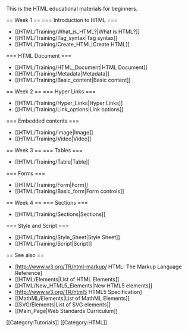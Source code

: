 This is the HTML educational materials for beginners.

== Week 1 ==
=== Introduction to HTML ===
* [[HTML/Training/What_is_HTML?|What is HTML?]]
* [[HTML/Training/Tag_syntax|Tag syntax]]
* [[HTML/Training/Create_HTML|Create HTML]]

=== HTML Document ===
* [[HTML/Training/HTML_Document|HTML Document]]
* [[HTML/Training/Metadata|Metadata]]
* [[HTML/Training/Basic_content|Basic content]]


== Week 2 ==
=== Hyper Links ===
* [[HTML/Training/Hyper_Links|Hyper Links]]
* [[HTML/Training/Link_options|Link options]]

=== Embedded contents ===
* [[HTML/Training/Image|Image]]
* [[HTML/Training/Video|Video]]


== Week 3 ==
=== Tables ===
* [[HTML/Training/Table|Table]]

=== Forms ===
* [[HTML/Training/Form|Form]]
* [[HTML/Training/Basic_form|Form controls]]


== Week 4 ==
=== Sections ===
* [[HTML/Training/Sections|Sections]]

=== Style and Script ===
* [[HTML/Training/Style_Sheet|Style Sheet]]
* [[HTML/Training/Script|Script]]


== See also ==

* [http://www.w3.org/TR/html-markup/ HTML: The Markup Language Reference]
* [[HTML/Elements|List of HTML Elements]]
* [[HTML/New_HTML5_Elements|New HTML5 elements]]
* [http://www.w3.org/TR/html5 HTML5 Specification]
* [[MathML/Elements|List of MathML Elements]]
* [[SVG/Elements|List of SVG elements]]
* [[Main_Page|Web Standards Curriculum]]


[[Category:Tutorials]]
[[Category:HTML]]